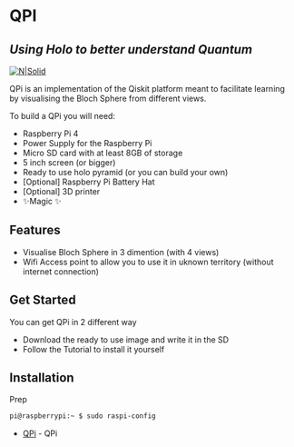 # QPI
## _Using Holo to better understand Quantum_

[![N|Solid](https://github.ibm.com/qpi/qpi/blob/master/misc/down.png)](https://github.ibm.com/qpi/qpi)

QPi is an implementation of the Qiskit platform meant to facilitate learning by visualising the Bloch Sphere from different views.

To build a QPi you will need:

- Raspberry Pi 4
- Power Supply for the Raspberry Pi
- Micro SD card with at least 8GB of storage
- 5 inch screen (or bigger)
- Ready to use holo pyramid (or you can build your own)
- [Optional] Raspberry Pi Battery Hat 
- [Optional] 3D printer 
- ✨Magic ✨

## Features

- Visualise Bloch Sphere in 3 dimention (with 4 views)
- Wifi Access point to allow you to use it in uknown territory (without internet connection)

## Get Started 
You can get QPi in 2 different way

- Download the ready to use image and write it in the SD 
- Follow the Tutorial to install it yourself


## Installation

Prep

```sh
pi@raspberrypi:~ $ sudo raspi-config
```


- [QPi](https://github.ibm.com/qpi/qpi) - QPi 